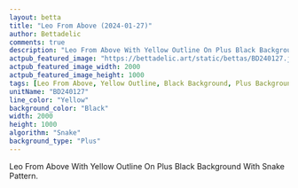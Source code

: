 ```yaml
---
layout: betta
title: "Leo From Above (2024-01-27)"
author: Bettadelic
comments: true
description: "Leo From Above With Yellow Outline On Plus Black Background With Snake Pattern."
actpub_featured_image: "https://bettadelic.art/static/bettas/BD240127.jpg"
actpub_featured_image_width: 2000
actpub_featured_image_height: 1000
tags: [Leo From Above, Yellow Outline, Black Background, Plus Background Pattern, Snake Pattern, January 2024]
unitName: "BD240127"
line_color: "Yellow"
background_color: "Black"
width: 2000
height: 1000
algorithm: "Snake"
background_type: "Plus"
---
```


Leo From Above With Yellow Outline On Plus Black Background With Snake Pattern.
